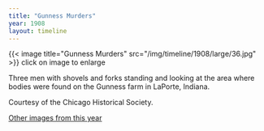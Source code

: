 ```yaml
---
title: "Gunness Murders"
year: 1908
layout: timeline
---
```


{{< image title="Gunness Murders" src="/img/timeline/1908/large/36.jpg" >}}
click on image to enlarge

Three men with shovels and forks standing and looking at the area where bodies were found on the Gunness farm in LaPorte, Indiana. 

Courtesy of the Chicago Historical Society.

[Other images from this year](/historical/timeline/1908)